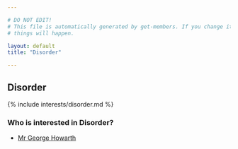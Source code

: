 ```yaml
---

# DO NOT EDIT!
# This file is automatically generated by get-members. If you change it, bad
# things will happen.

layout: default
title: "Disorder"

---
```


## Disorder

{% include interests/disorder.md %}

### Who is interested in Disorder?


* [Mr George Howarth](/members/mr-george-howarth.html)
